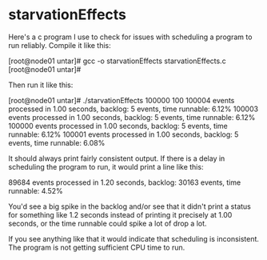 # starvationEffects
Here's a c program I use to check for issues with scheduling a program to run reliably.
Compile it like this:
 
[root@node01 untar]# gcc -o starvationEffects starvationEffects.c
[root@node01 untar]#
 
Then run it like this:
 
[root@node01 untar]# ./starvationEffects 100000 100
100004 events processed in 1.00 seconds, backlog: 5 events, time runnable: 6.12%
100003 events processed in 1.00 seconds, backlog: 5 events, time runnable: 6.12%
100000 events processed in 1.00 seconds, backlog: 5 events, time runnable: 6.12%
100001 events processed in 1.00 seconds, backlog: 5 events, time runnable: 6.08%
 
It should always print fairly consistent output. If there is a delay in scheduling the program to run, it would print a line like this:
 
89684 events processed in 1.20 seconds, backlog: 30163 events, time runnable: 4.52%
 
You'd see a big spike in the backlog and/or see that it didn't print a status for something like 1.2 seconds instead of printing it precisely at 1.00 seconds, or the time runnable could spike a lot of drop a lot.
 
If you see anything like that it would indicate that scheduling is inconsistent. The program is not getting sufficient CPU time to run.
